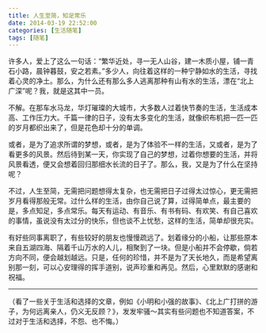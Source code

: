 ```yaml
---
title: 人生至简，知足常乐
date: 2014-03-19 22:52:00
categories: [生活随笔]
tags: [随笔]
---
```


许多人，爱上了这么一句话：“繁华近处，寻一无人山谷，建一木质小屋，铺一青石小路，晨钟暮鼓，安之若素。”多少人，向往着这样的一种宁静如水的生活，寻找着心灵的净土。那么，为什么还有那么多人逃离那种有山有水的生活，漂在“北上广深”呢？我，就是这其中一员。

不解。在那车水马龙，华灯璀璨的大城市，大多数人过着快节奏的生活，生活成本高、工作压力大。千篇一律的日子，没有太多变化的生活，就像织布机把一匹一匹的岁月都织出来了，但是花色却十分的单调。

或者，是为了追求所谓的梦想，或者，是为了体验不一样的生活，又或者，是为了看更多的风景。然后待到某一天，你实现了自己的梦想，过着你想要的生活，并将风景看透，便又会想着回归那细水长流的日子了。那么，我，又是为了什么在坚持呢？

不过，人生至简，无需把问题想得太复杂，也无需把日子过得太过惊心，更无需把岁月看得那般无常。过什么样的生活，由你自己说了算，过得简单点，最主要的是，多点知足，多点常乐。每天有运动、有音乐、有书有码、有欢笑、有自己喜欢的事情，虽说没有太过分的快乐，但也谈不上忧愁，这样的生活，简单却很充实。

有好些同事离职了，有些较好的朋友也慢慢疏远了。划着缘分的小船，让那些原本来自五湖四海、隔着千山万水的人儿，相聚到了一块。但是小船并不会停歇，倘若方向不同，便会越划越远。只是，任何的珍惜，并不是为了天长地久，而是希望离别那一刻，可以心安理得的挥手道别，说声珍重和再见。然后，心里默默的感谢和祝福。

---

（看了一些关于生活和选择的文章，例如《小明和小强的故事》、《北上广打拼的游子，为何远离亲人，仍义无反顾？》，发发牢骚～其实有些问题也不知道答案，不过对于生活和选择，不怨、也不悔。） 
